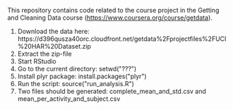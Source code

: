 This repository contains code related to the course project in the Getting and Cleaning Data course (https://www.coursera.org/course/getdata).

<ol>
<li>Download the data here: https://d396qusza40orc.cloudfront.net/getdata%2Fprojectfiles%2FUCI%20HAR%20Dataset.zip</li>
<li>Extract the zip-file</li>
<li>Start RStudio</li>
<li>Go to the current directory: setwd("???")</li>
<li>Install plyr package: install.packages("plyr")</li>
<li>Run the script: source("run_analysis.R")</li>
<li>Two files should be generated: complete_mean_and_std.csv and mean_per_activity_and_subject.csv</li>
</ol>